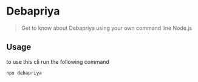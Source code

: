 # Debapriya

> Get to know about Debapriya using your own command line Node.js 

## Usage

to use this cli run the following command

```sh
npx debapriya
```
